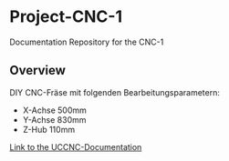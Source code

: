 # Project-CNC-1
Documentation Repository for the CNC-1
## Overview
DIY CNC-Fräse mit folgenden Bearbeitungsparametern:
* X-Achse 500mm
* Y-Achse 830mm
* Z-Hub 110mm


[Link to the UCCNC-Documentation](www.cncdrive.com/UCCNC/UCCNC_usersmanual.pdf)
